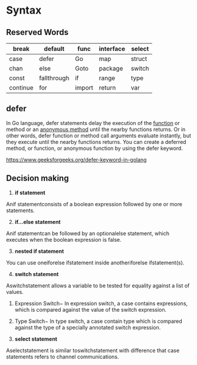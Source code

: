 # Syntax

## Reserved Words

| break    | default     | func   | interface | select |
|----------|-------------|--------|-----------|--------|
| case     | defer       | Go     | map       | struct |
| chan     | else        | Goto   | package   | switch |
| const    | fallthrough | if     | range     | type   |
| continue | for         | import | return    | var    |

## defer

In Go language, defer statements delay the execution of the [function](https://www.geeksforgeeks.org/functions-in-go-language/) or method or an [anonymous method](https://www.geeksforgeeks.org/anonymous-function-in-go-language/) until the nearby functions returns. Or in other words, defer function or method call arguments evaluate instantly, but they execute until the nearby functions returns. You can create a deferred method, or function, or anonymous function by using the defer keyword.

<https://www.geeksforgeeks.org/defer-keyword-in-golang>

## Decision making

1. **if statement**

Anif statementconsists of a boolean expression followed by one or more statements.

2. **if...else statement**

Anif statementcan be followed by an optionalelse statement, which executes when the boolean expression is false.

3. **nested if statement**

You can use oneiforelse ifstatement inside anotheriforelse ifstatement(s).

4. **switch statement**

Aswitchstatement allows a variable to be tested for equality against a list of values.

1. Expression Switch− In expression switch, a case contains expressions, which is compared against the value of the switch expression.

2. Type Switch− In type switch, a case contain type which is compared against the type of a specially annotated switch expression.

5. **select statement**

Aselectstatement is similar toswitchstatement with difference that case statements refers to channel communications.
